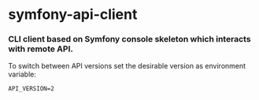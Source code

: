 # symfony-api-client

### CLI client based on Symfony console skeleton which interacts with remote API.

To switch between API versions set the desirable version as environment variable:
```
API_VERSION=2
```